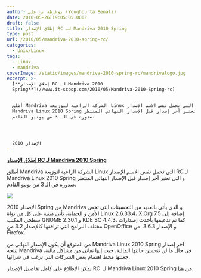 ```yaml
---
author: يوغرطة بن علي (Youghourta Benali)
date: 2010-05-26T19:05:05.000Z
draft: false
title: إطلاق الإصدار RC لـ Mandriva 2010 Spring
type: post
url: /2010/05/mandriva-2010-spring-rc/
categories:
  - Unix/Linux
tags:
  - Linux
  - mandriva
coverImage: /static/images/mandriva-2010-spring-rc/mandrivalogo.jpg
excerpt: >-
  [**إطلاق الإصدار RC لـ Mandriva 2010
  Spring**](//www.it-scoop.com/2010/05/Mandriva-2010-Spring-rc)


  أطلق Mandriva الشركة الراعية لتوزيعة Linux التي تحمل نفس الاسم الإصدار RC لـ
  Mandriva Linux 2010 Spring و التي تعتبر آخر إصدار قبل الإصدار النهائي المنتظر
  صدوره في الـ 3 من يونيو القادم.




  الإصدار 2010
---
```

[**إطلاق الإصدار RC لـ Mandriva 2010 Spring**](//www.it-scoop.com/2010/05/Mandriva-2010-Spring-rc)

أطلق Mandriva الشركة الراعية لتوزيعة Linux التي تحمل نفس الاسم الإصدار RC لـ Mandriva Linux 2010 Spring و التي تعتبر آخر إصدار قبل الإصدار النهائي المنتظر صدوره في الـ 3 من يونيو القادم.

![](/static/images/mandriva-2010-spring-rc/mandrivalogo.jpg)

الإصدار 2010 Spring من Mandriva و الذي يأتي بالعديد من التحسينات التي تخص الأمن و الحماية، تأتي مبنية على كل من نواة Linux 2.6.33.4، X.Org 7.5 إضافة إلى سطحي المكتب GNOME 2.30.1 و KDE SC 4.4.3، كما تم تدعيمها بأحدث إصدارات مختلف البرامج التي ترافقها كالإصدار 3.2 من OpenOffice و الإصدار 3.6.3  من Firefox.

من المتوقع أن يكون الإصدار النهائي من Mandriva Linux 2010 Spring آخر إصدار تنتجه Mandriva في حال ما لن تتحسن حالتها المالية، حيث إنها تعاني من مشاكل مالية، جعلتها محط اهتمام بعض الشركات التي ترغب في شرائها.

يمكن الإطلاع على كامل تفاصيل الإصدار RC  لـ Mandriva Linux 2010 Spring من [هنا](http://wiki.mandriva.com/en/2010.1\_RC).
